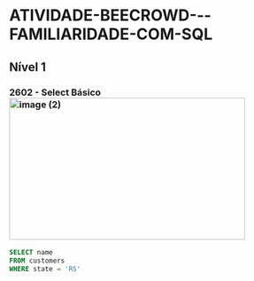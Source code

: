 # ATIVIDADE-BEECROWD---FAMILIARIDADE-COM-SQL
## Nível 1
### 2602 - Select Básico<img width="426" height="256" alt="image (2)" src="https://github.com/user-attachments/assets/61cc0f7d-8e94-42e6-80f9-806a0c2db53c" />
``` sql
SELECT name
FROM customers
WHERE state = 'RS'
```
